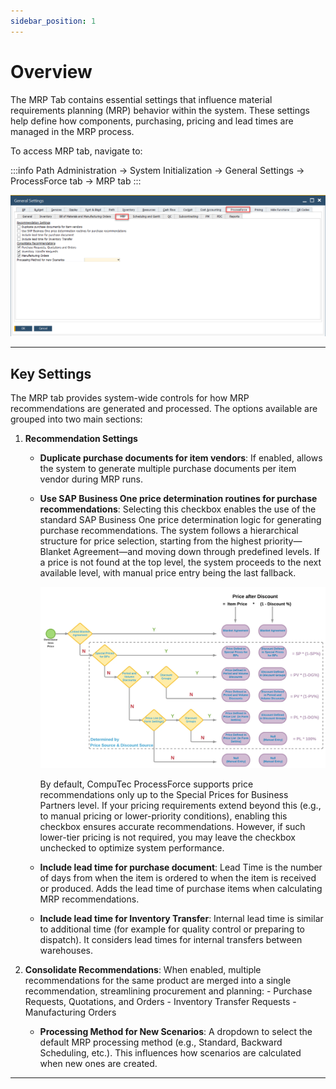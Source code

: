 ```yaml
---
sidebar_position: 1
---
```


# Overview

The MRP Tab contains essential settings that influence material requirements planning (MRP) behavior within the system. These settings help define how components, purchasing, pricing and lead times are managed in the MRP process.

To access MRP tab, navigate to:

:::info Path
Administration → System Initialization → General Settings → ProcessForce tab → MRP tab
:::

![General MRP Settings](./media/mrp-tab/general-settings-mrp.webp)

---

## Key Settings

The MRP tab provides system-wide controls for how MRP recommendations are generated and processed. The options available are grouped into two main sections:

1. **Recommendation Settings**

    - **Duplicate purchase documents for item vendors**: If enabled, allows the system to generate multiple purchase documents per item vendor during MRP runs.

    - **Use SAP Business One price determination routines for purchase recommendations**: Selecting this checkbox enables the use of the standard SAP Business One price determination logic for generating purchase recommendations. The system follows a hierarchical structure for price selection, starting from the highest priority—Blanket Agreement—and moving down through predefined levels. If a price is not found at the top level, the system proceeds to the next available level, with manual price entry being the last fallback.

        ![Default priority for price selection](./media/mrp-tab/default-priority-for-price-selection.webp)

        By default, CompuTec ProcessForce supports price recommendations only up to the Special Prices for Business Partners level. If your pricing requirements extend beyond this (e.g., to manual pricing or lower-priority conditions), enabling this checkbox ensures accurate recommendations. However, if such lower-tier pricing is not required, you may leave the checkbox unchecked to optimize system performance.

    - **Include lead time for purchase document**:  Lead Time is the number of days from when the item is ordered to when the item is received or produced. Adds the lead time of purchase items when calculating MRP recommendations.

    - **Include lead time for Inventory Transfer**:  Internal lead time is similar to additional time (for example for quality control or preparing to dispatch). It considers lead times for internal transfers between warehouses.

2. **Consolidate Recommendations**: When enabled, multiple recommendations for the same product are merged into a single recommendation, streamlining procurement and planning:
        - Purchase Requests, Quotations, and Orders
        - Inventory Transfer Requests
        - Manufacturing Orders

    - **Processing Method for New Scenarios**: A dropdown to select the default MRP processing method (e.g., Standard, Backward Scheduling, etc.). This influences how scenarios are calculated when new ones are created.

---
